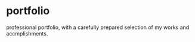 # portfolio
professional portfolio, with a carefully prepared selection of my works and accmplishments. 
